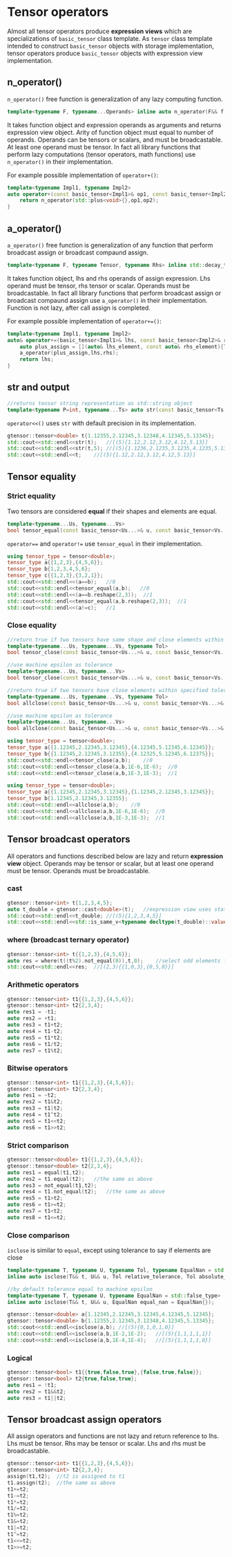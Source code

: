 # Tensor operators

Almost all tensor operators produce **expression views** which are specializations of `basic_tensor` class template.
As `tensor` class template intended to construct `basic_tensor` objects with storage implementation,
tensor operators produce `basic_tensor` objects with expression view implementation.

## n_operator()

`n_operator()` free function is generalization of any lazy computing function.

```cpp
template<typename F, typename...Operands> inline auto n_operator(F&& f, Operands&&...operands);
```

It takes function object and expression operands as arguments and returns expression view object.
Arity of function object must equal to number of operands.
Operands can be tensors or scalars, and must be broadcastable. At least one operand must be tensor.
In fact all library functions that perform lazy computations (tensor operators, math functions) use `n_operator()` in their implementation.

For example possible implementation of `operator+()`:

```cpp
template<typename Impl1, typename Impl2>
auto operator+(const basic_tensor<Impl1>& op1, const basic_tensor<Impl2>& op2){
    return n_operator(std::plus<void>{},op1,op2);
}
```

## a_operator()

`a_operator()` free function is generalization of any function that perform broadcast assign or broadcast compaund assign.

```cpp
template<typename F, typename Tensor, typename Rhs> inline std::decay_t<Tensor>& a_operator(F&& f, Tensor&& lhs, Rhs&& rhs);
```

It takes function object, lhs and rhs operands of assign expression.
Lhs operand must be tensor, rhs tensor or scalar.
Operands must be broadcastable.
In fact all library functions that perform broadcast assign or broadcast compaund assign use `a_operator()` in their implementation.
Function is not lazy, after call assign is completed.

For example possible implementation of `operator+=()`:

```cpp
template<typename Impl1, typename Impl2>
auto& operator+=(basic_tensor<Impl1>& lhs, const basic_tensor<Impl2>& rhs){
    auto plus_assign = [](auto& lhs_element, const auto& rhs_element){lhs_element += rhs_element;};
    a_operator(plus_assign,lhs,rhs);
    return lhs;
}
```

## str and output

```cpp
//returns tensor string representation as std::string object
template<typename P=int, typename...Ts> auto str(const basic_tensor<Ts...>& t, const P& precision=3);
```

`operator<<()` uses `str` with default precision in its implementation.

```cpp
gtensor::tensor<double> t{1.12355,2.12345,3.12348,4.12345,5.13345};
std::cout<<std::endl<<str(t);   //[(5){1.12,2.12,3.12,4.12,5.13}]
std::cout<<std::endl<<str(t,5); //[(5){1.1236,2.1235,3.1235,4.1235,5.1334}]
std::cout<<std::endl<<t;    //[(5){1.12,2.12,3.12,4.12,5.13}]
```

## Tensor equality

### Strict equality

Two tensors are considered **equal** if their shapes and elements are equal.

```cpp
template<typename...Us, typename...Vs>
bool tensor_equal(const basic_tensor<Us...>& u, const basic_tensor<Vs...>& v, bool equal_nan = false);
```

`operator==` and `operator!=` use `tensor_equal` in their implementation.

```cpp
using tensor_type = tensor<double>;
tensor_type a{{1,2,3},{4,5,6}};
tensor_type b{1,2,3,4,5,6};
tensor_type c{{1,2,3},{3,2,1}};
std::cout<<std::endl<<(a==b);   //0
std::cout<<std::endl<<tensor_equal(a,b);   //0
std::cout<<std::endl<<(a==b.reshape(2,3));  //1
std::cout<<std::endl<<tensor_equal(a,b.reshape(2,3));  //1
std::cout<<std::endl<<(a!=c);   //1
```

### Close equality

```cpp
//return true if two tensors have same shape and close elements within specified tolerance
template<typename...Us, typename...Vs, typename Tol>
bool tensor_close(const basic_tensor<Us...>& u, const basic_tensor<Vs...>& v, Tol relative_tolerance, Tol absolute_tolerance, bool equal_nan = false);

//use machine epsilon as tolerance
template<typename...Us, typename...Vs>
bool tensor_close(const basic_tensor<Us...>& u, const basic_tensor<Vs...>& v, bool equal_nan = false);

//return true if two tensors have close elements within specified tolerance, shapes may not be equal, but must broadcast
template<typename...Us, typename...Vs, typename Tol>
bool allclose(const basic_tensor<Us...>& u, const basic_tensor<Vs...>& v, Tol relative_tolerance, Tol absolute_tolerance, bool equal_nan = false);

//use machine epsilon as tolerance
template<typename...Us, typename...Vs>
bool allclose(const basic_tensor<Us...>& u, const basic_tensor<Vs...>& v, bool equal_nan = false)
```

```cpp
using tensor_type = tensor<double>;
tensor_type a{{1.12345,2.12345,3.12345},{4.12345,5.12345,6.12345}};
tensor_type b{{1.12345,2.12345,3.12355},{4.12325,5.12345,6.12375}};
std::cout<<std::endl<<tensor_close(a,b);    //0
std::cout<<std::endl<<tensor_close(a,b,1E-6,1E-6);  //0
std::cout<<std::endl<<tensor_close(a,b,1E-3,1E-3);  //1
```

```cpp
using tensor_type = tensor<double>;
tensor_type a{{1.12345,2.12345,3.12345},{1.12345,2.12345,3.12345}};
tensor_type b{1.12345,2.12345,3.12355};
std::cout<<std::endl<<allclose(a,b);    //0
std::cout<<std::endl<<allclose(a,b,1E-6,1E-6);  //0
std::cout<<std::endl<<allclose(a,b,1E-3,1E-3);  //1
```

## Tensor broadcast operators

All operators and functions described below are lazy and return **expression view** object.
Operands may be tensor or scalar, but at least one operand must be tensor.
Operands must be broadcastable.

### cast

```cpp
gtensor::tensor<int> t{1,2,3,4,5};
auto t_double = gtensor::cast<double>(t);   //expression view uses static_cast
std::cout<<std::endl<<t_double; //[(5){1,2,3,4,5}]
std::cout<<std::endl<<std::is_same_v<typename decltype(t_double)::value_type,double>;   //1
```

### where (broadcast ternary operator)

```cpp
gtensor::tensor<int> t{{1,2,3},{4,5,6}};
auto res = where(t((t%2).not_equal(0)),t,0);    //select odd elements from t and select zero for even
std::cout<<std::endl<<res;  //[(2,3){{1,0,3},{0,5,0}}]
```

### Arithmetic operators

```cpp
gtensor::tensor<int> t1{{1,2,3},{4,5,6}};
gtensor::tensor<int> t2{2,3,4};
auto res1 = -t1;
auto res2 = +t1;
auto res3 = t1+t2;
auto res4 = t1-t2;
auto res5 = t1*t2;
auto res6 = t1/t2;
auto res7 = t1%t2;
```

### Bitwise operators

```cpp
gtensor::tensor<int> t1{{1,2,3},{4,5,6}};
gtensor::tensor<int> t2{2,3,4};
auto res1 = ~t2;
auto res2 = t1&t2;
auto res3 = t1|t2;
auto res4 = t1^t2;
auto res5 = t1<<t2;
auto res6 = t1>>t2;
```

### Strict comparison

```cpp
gtensor::tensor<double> t1{{1,2,3},{4,5,6}};
gtensor::tensor<double> t2{2,3,4};
auto res1 = equal(t1,t2);
auto res2 = t1.equal(t2);   //the same as above
auto res3 = not_equal(t1,t2);
auto res4 = t1.not_equal(t2);   //the same as above
auto res5 = t1>t2;
auto res6 = t1>=t2;
auto res7 = t1<t2;
auto res8 = t1<=t2;
```

### Close comparison

`isclose` is similar to `equal`, except using tolerance to say if elements are close

```cpp
template<typename T, typename U, typename Tol, typename EqualNan = std::false_type>
inline auto isclose(T&& t, U&& u, Tol relative_tolerance, Tol absolute_tolerance, EqualNan equal_nan = EqualNan{});

//by default tolerance equal to machine epsilon
template<typename T, typename U, typename EqualNan = std::false_type>
inline auto isclose(T&& t, U&& u, EqualNan equal_nan = EqualNan{});
```

```cpp
gtensor::tensor<double> a{1.12345,2.12345,3.12345,4.12345,5.12345};
gtensor::tensor<double> b{1.12355,2.12345,3.12348,4.12345,5.13345};
std::cout<<std::endl<<isclose(a,b); //[(5){0,1,0,1,0}]
std::cout<<std::endl<<isclose(a,b,1E-2,1E-2);   //[(5){1,1,1,1,1}]
std::cout<<std::endl<<isclose(a,b,1E-4,1E-4);   //[(5){1,1,1,1,0}]
```

### Logical

```cpp
gtensor::tensor<bool> t1{{true,false,true},{false,true,false}};
gtensor::tensor<bool> t2{true,false,true};
auto res1 = !t1;
auto res2 = t1&&t2;
auto res3 = t1||t2;
```

## Tensor broadcast assign operators

All assign operators and functions are not lazy and return reference to lhs.
Lhs must be tensor. Rhs may be tensor or scalar.
Lhs and rhs must be broadcastable.

```cpp
gtensor::tensor<int> t1{{1,2,3},{4,5,6}};
gtensor::tensor<int> t2{2,3,4};
assign(t1,t2);  //t2 is assigned to t1
t1.assign(t2);  //the same as above
t1+=t2;
t1-=t2;
t1*=t2;
t1/=t2;
t1%=t2;
t1&=t2;
t1|=t2;
t1^=t2;
t1<<=t2;
t1>>=t2;
```